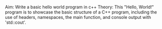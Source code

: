 Aim: Write a basic hello world program in c++
Theory:  This "Hello, World!" program is to showcase the basic structure of a C++ program, including the use of headers, namespaces, the main function, and console output with 'std::cout'.

